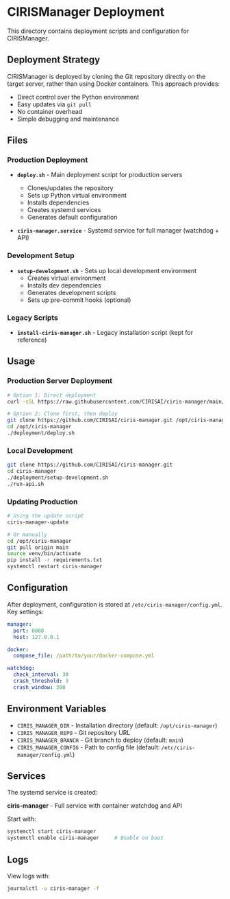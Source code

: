 # CIRISManager Deployment

This directory contains deployment scripts and configuration for CIRISManager.

## Deployment Strategy

CIRISManager is deployed by cloning the Git repository directly on the target server, rather than using Docker containers. This approach provides:

- Direct control over the Python environment
- Easy updates via `git pull`
- No container overhead
- Simple debugging and maintenance

## Files

### Production Deployment

- **`deploy.sh`** - Main deployment script for production servers
  - Clones/updates the repository
  - Sets up Python virtual environment
  - Installs dependencies
  - Creates systemd services
  - Generates default configuration

- **`ciris-manager.service`** - Systemd service for full manager (watchdog + API)

### Development Setup

- **`setup-development.sh`** - Sets up local development environment
  - Creates virtual environment
  - Installs dev dependencies
  - Generates development scripts
  - Sets up pre-commit hooks (optional)

### Legacy Scripts

- **`install-ciris-manager.sh`** - Legacy installation script (kept for reference)

## Usage

### Production Server Deployment

```bash
# Option 1: Direct deployment
curl -sSL https://raw.githubusercontent.com/CIRISAI/ciris-manager/main/deployment/deploy.sh | bash

# Option 2: Clone first, then deploy
git clone https://github.com/CIRISAI/ciris-manager.git /opt/ciris-manager
cd /opt/ciris-manager
./deployment/deploy.sh
```

### Local Development

```bash
git clone https://github.com/CIRISAI/ciris-manager.git
cd ciris-manager
./deployment/setup-development.sh
./run-api.sh
```

### Updating Production

```bash
# Using the update script
ciris-manager-update

# Or manually
cd /opt/ciris-manager
git pull origin main
source venv/bin/activate
pip install -r requirements.txt
systemctl restart ciris-manager
```

## Configuration

After deployment, configuration is stored at `/etc/ciris-manager/config.yml`. Key settings:

```yaml
manager:
  port: 8888
  host: 127.0.0.1

docker:
  compose_file: /path/to/your/docker-compose.yml

watchdog:
  check_interval: 30
  crash_threshold: 3
  crash_window: 300
```

## Environment Variables

- `CIRIS_MANAGER_DIR` - Installation directory (default: `/opt/ciris-manager`)
- `CIRIS_MANAGER_REPO` - Git repository URL
- `CIRIS_MANAGER_BRANCH` - Git branch to deploy (default: `main`)
- `CIRIS_MANAGER_CONFIG` - Path to config file (default: `/etc/ciris-manager/config.yml`)

## Services

The systemd service is created:

**ciris-manager** - Full service with container watchdog and API

Start with:
```bash
systemctl start ciris-manager
systemctl enable ciris-manager     # Enable on boot
```

## Logs

View logs with:
```bash
journalctl -u ciris-manager -f
```